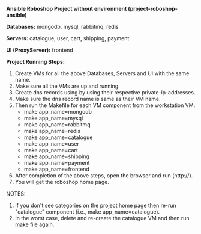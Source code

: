 **Ansible Roboshop Project without environment 
(project-roboshop-ansible)**

**Databases:** mongodb, mysql, rabbitmq, redis

**Servers:** catalogue, user, cart, shipping, payment

**UI (ProxyServer):** frontend


**Project Running Steps:**
1. Create VMs for all the above Databases, Servers and UI with the same name.
2. Make sure all the VMs are up and running.
3. Create dns records using by using their respective private-ip-addresses.
4. Make sure the dns record name is same as their VM name.
5. Then run the Makefile for each VM component from the workstation VM.
   * make app_name=mongodb
   * make app_name=mysql
   * make app_name=rabbitmq
   * make app_name=redis
   * make app_name=catalogue
   * make app_name=user
   * make app_name=cart
   * make app_name=shipping
   * make app_name=payment 
   * make app_name=frontend
6. After completion of the above steps, open the browser and run (http://<public-ip-address>).
7. You will get the roboshop home page.

NOTES: 
1. If you don't see categories on the project home page then re-run "catalogue" component (i.e., make app_name=catalogue).
2. In the worst case, delete and re-create the catalogue VM and then run make file again.  



